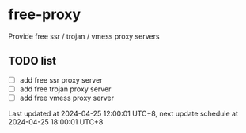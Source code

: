 
# free-proxy
Provide free ssr / trojan / vmess proxy servers


## TODO list
- [ ] add free ssr proxy server
- [ ] add free trojan proxy server
- [ ] add free vmess proxy server

Last updated at 2024-04-25 12:00:01 UTC+8, next update schedule at 2024-04-25 18:00:01 UTC+8

